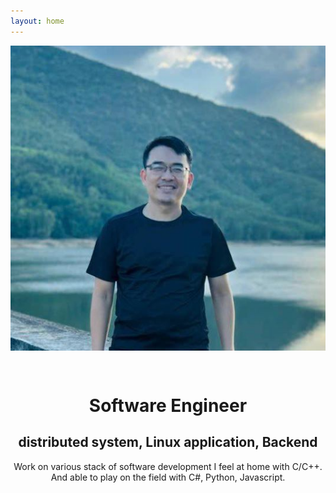 ```yaml
---
layout: home
---
```



 <!-- <img src="assets/img/portrais.jpg" alt="Avatar">  -->
<img class="center" id = "portraits" src="assets/img/portrait.jpg" alt="Avatar">

<div id="social" stype="text-align:center">
<center>
<a href="https://github.com/avble" class="fa fa-github" style="font-size:24px;padding-right: 10px"></a>
<a href="https://www.linkedin.com/in/harry090123/" class="fa fa-linkedin" style="font-size:24px"></a>
</center>
</div>
<h1 style="text-align:center"> Software Engineer </h1>
<h2 style="text-align:center"> distributed system, Linux application, Backend </h2>
<p style="text-align:center">
Work on various stack of software development
I feel at home with C/C++. And able to play on the field with C#, Python, Javascript.
</p>

